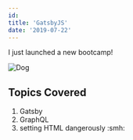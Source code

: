 ```yaml
---
id:
title: 'GatsbyJS'
date: '2019-07-22'
---
```


I just launched a new bootcamp!

![Dog](lux.png)

## Topics Covered

1. Gatsby
2. GraphQL
3. setting HTML dangerously :smh:
